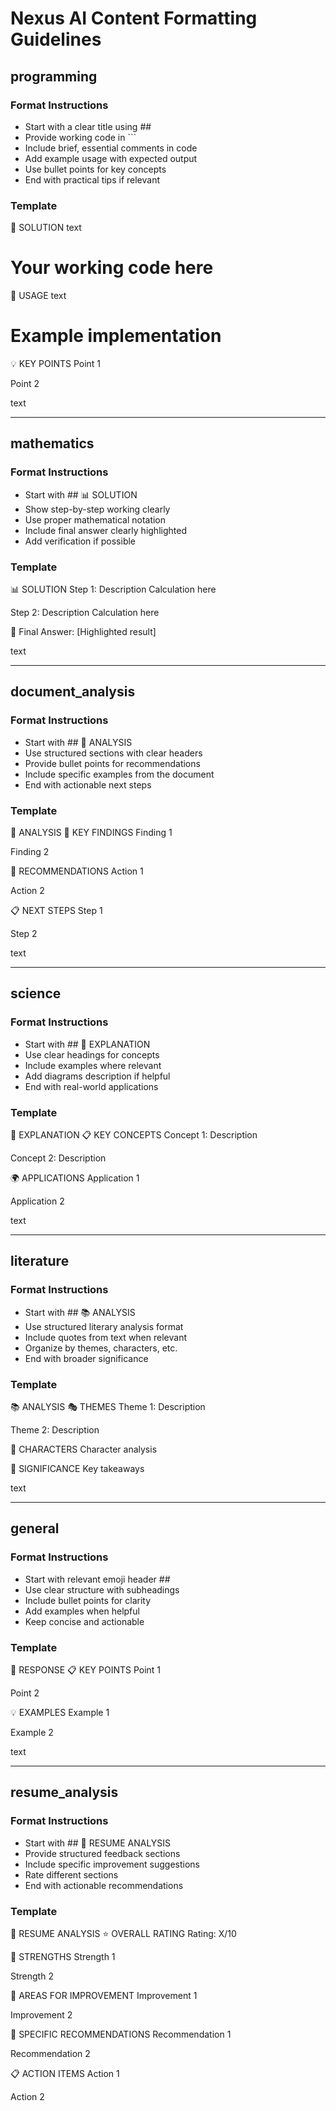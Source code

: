 # Nexus AI Content Formatting Guidelines

## programming
### Format Instructions
- Start with a clear title using ## 
- Provide working code in ```
- Include brief, essential comments in code
- Add example usage with expected output
- Use bullet points for key concepts
- End with practical tips if relevant

### Template
🔧 SOLUTION
text
# Your working code here
🚀 USAGE
text
# Example implementation
💡 KEY POINTS
Point 1

Point 2

text

***

## mathematics
### Format Instructions
- Start with ## 📊 SOLUTION
- Show step-by-step working clearly
- Use proper mathematical notation
- Include final answer clearly highlighted
- Add verification if possible

### Template
📊 SOLUTION
Step 1: Description
Calculation here

Step 2: Description
Calculation here

🎯 Final Answer: [Highlighted result]

text

***

## document_analysis
### Format Instructions
- Start with ## 📄 ANALYSIS
- Use structured sections with clear headers
- Provide bullet points for recommendations
- Include specific examples from the document
- End with actionable next steps

### Template
📄 ANALYSIS
🎯 KEY FINDINGS
Finding 1

Finding 2

🔧 RECOMMENDATIONS
Action 1

Action 2

📋 NEXT STEPS
Step 1

Step 2

text

***

## science
### Format Instructions
- Start with ## 🔬 EXPLANATION
- Use clear headings for concepts
- Include examples where relevant
- Add diagrams description if helpful
- End with real-world applications

### Template
🔬 EXPLANATION
📋 KEY CONCEPTS
Concept 1: Description

Concept 2: Description

🌍 APPLICATIONS
Application 1

Application 2

text

***

## literature
### Format Instructions
- Start with ## 📚 ANALYSIS
- Use structured literary analysis format
- Include quotes from text when relevant
- Organize by themes, characters, etc.
- End with broader significance

### Template
📚 ANALYSIS
🎭 THEMES
Theme 1: Description

Theme 2: Description

👥 CHARACTERS
Character analysis

💭 SIGNIFICANCE
Key takeaways

text

***

## general
### Format Instructions
- Start with relevant emoji header ##
- Use clear structure with subheadings
- Include bullet points for clarity
- Add examples when helpful
- Keep concise and actionable

### Template
🎯 RESPONSE
📋 KEY POINTS
Point 1

Point 2

💡 EXAMPLES
Example 1

Example 2

text

***

## resume_analysis
### Format Instructions
- Start with ## 📄 RESUME ANALYSIS
- Provide structured feedback sections
- Include specific improvement suggestions
- Rate different sections
- End with actionable recommendations

### Template
📄 RESUME ANALYSIS
⭐ OVERALL RATING
Rating: X/10

🎯 STRENGTHS
Strength 1

Strength 2

🔧 AREAS FOR IMPROVEMENT
Improvement 1

Improvement 2

📝 SPECIFIC RECOMMENDATIONS
Recommendation 1

Recommendation 2

📋 ACTION ITEMS
 Action 1

 Action 2